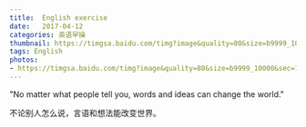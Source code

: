 ```yaml
---
title:  English exercise
date:   2017-04-12
categories: 英语早操
thumbnail: https://timgsa.baidu.com/timg?image&quality=80&size=b9999_10000&sec=1492013591998&di=7396ed95cb9bb1c997f8eb0ec4f19da6&imgtype=jpg&src=http%3A%2F%2Fimg1.imgtn.bdimg.com%2Fit%2Fu%3D4231735975%2C1627964286%26fm%3D214%26gp%3D0.jpg
tags: English
photos:
- https://timgsa.baidu.com/timg?image&quality=80&size=b9999_10000&sec=1492013591998&di=7396ed95cb9bb1c997f8eb0ec4f19da6&imgtype=jpg&src=http%3A%2F%2Fimg1.imgtn.bdimg.com%2Fit%2Fu%3D4231735975%2C1627964286%26fm%3D214%26gp%3D0.jpg
---
```


"No matter what people tell you, words and ideas can change the world."
<p>不论别人怎么说，言语和想法能改变世界。</p>
